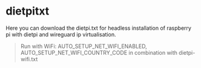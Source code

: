 # dietpitxt
Here you can download the dietpi.txt for headless installation of raspberry pi with dietpi and wireguard ip virtualisation.

> Run with WiFi: AUTO_SETUP_NET_WIFI_ENABLED, AUTO_SETUP_NET_WIFI_COUNTRY_CODE in combination with dietpi-wifi.txt

